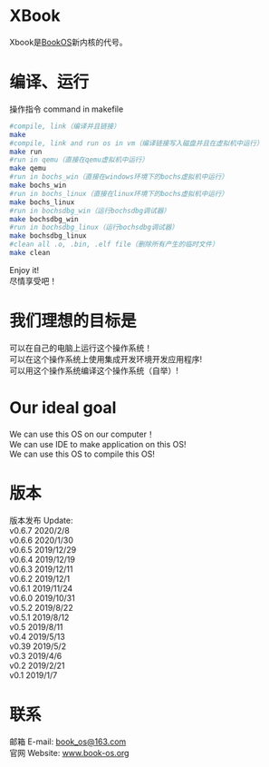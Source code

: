 # XBook
Xbook是[BookOS]( https://github.com/huzichengdevelop/Book-OS)新内核的代号。  
# 编译、运行
操作指令 command in makefile  
```sh
#compile, link（编译并且链接）
make
#compile, link and run os in vm（编译链接写入磁盘并且在虚拟机中运行）
make run
#run in qemu（直接在qemu虚拟机中运行）
make qemu
#run in bochs_win（直接在windows环境下的bochs虚拟机中运行）
make bochs_win 
#run in bochs_linux（直接在linux环境下的bochs虚拟机中运行）
make bochs_linux 
#run in bochsdbg_win（运行bochsdbg调试器）
make bochsdbg_win
#run in bochsdbg_linux（运行bochsdbg调试器）
make bochsdbg_linux
#clean all .o, .bin, .elf file（删除所有产生的临时文件）
make clean
```
Enjoy it!  
尽情享受吧！  
# 我们理想的目标是  
可以在自己的电脑上运行这个操作系统！  
可以在这个操作系统上使用集成开发环境开发应用程序!  
可以用这个操作系统编译这个操作系统（自举）!  

# Our ideal goal  
We can use this OS on our computer！  
We can use IDE to make application on this OS!  
We can use this OS to compile this OS!  

# 版本
版本发布 Update:  
    v0.6.7 2020/2/8  
    v0.6.6 2020/1/30  
    v0.6.5 2019/12/29  
    v0.6.4 2019/12/19  
    v0.6.3 2019/12/11  
    v0.6.2 2019/12/1  
    v0.6.1 2019/11/24  
    v0.6.0 2019/10/31  
    v0.5.2 2019/8/22  
    v0.5.1 2019/8/12  
    v0.5 2019/8/11  
    v0.4 2019/5/13  
    v0.39 2019/5/2  
    v0.3 2019/4/6  
    v0.2 2019/2/21  
    v0.1 2019/1/7  
# 联系
邮箱 E-mail: book_os@163.com  
官网 Website: www.book-os.org  
